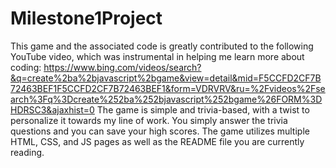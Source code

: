# Milestone1Project
This game and the associated code is greatly contributed to the following YouTube video, which was instrumental in helping me learn more about coding:
https://www.bing.com/videos/search?&q=create%2ba%2bjavascript%2bgame&view=detail&mid=F5CCFD2CF7B72463BEF1F5CCFD2CF7B72463BEF1&form=VDRVRV&ru=%2Fvideos%2Fsearch%3Fq%3Dcreate%252ba%252bjavascript%252bgame%26FORM%3DHDRSC3&ajaxhist=0
The game is simple and trivia-based, with a twist to personalize it towards my line of work.
You simply answer the trivia questions and you can save your high scores.
The game utilizes multiple HTML, CSS, and JS pages as well as the README file you are currently reading.
